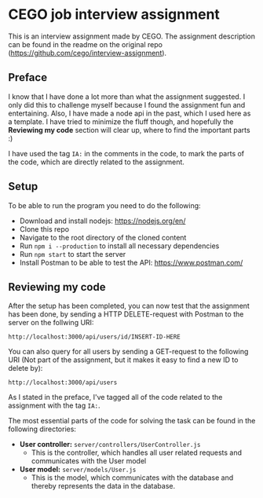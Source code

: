 # CEGO job interview assignment
This is an interview assignment made by CEGO. The assignment description can be found in the readme on the original repo (https://github.com/cego/interview-assignment).

## Preface
I know that I have done a lot more than what the assignment suggested. I only did this to challenge myself because I found the assignment fun and entertaining. Also, I have made a node api in the past, which I used here as a template. I have tried to minimize the fluff though, and hopefully the **Reviewing my code** section will clear up, where to find the important parts :)

I have used the tag `IA:` in the comments in the code, to mark the parts of the code, which are directly related to the assignment.

## Setup
To be able to run the program you need to do the following:
* Download and install nodejs: https://nodejs.org/en/
* Clone this repo
* Navigate to the root directory of the cloned content
* Run `npm i --production` to install all necessary dependencies
* Run `npm start` to start the server
* Install Postman to be able to test the API: https://www.postman.com/

## Reviewing my code
After the setup has been completed, you can now test that the assignment has been done, by sending a HTTP DELETE-request with Postman to the server on the follwing URI:

`http://localhost:3000/api/users/id/INSERT-ID-HERE`

You can also query for all users by sending a GET-request to the following URI (Not part of the assignment, but it makes it easy to find a new ID to delete by):

`http://localhost:3000/api/users`

As I stated in the preface, I've tagged all of the code related to the assignment with the tag `IA:`.

The most essential parts of the code for solving the task can be found in the following directories:
* **User controller:** `server/controllers/UserController.js`
  * This is the controller, which handles all user related requests and communicates with the User model
* **User model:** `server/models/User.js`
  * This is the model, which communicates with the database and thereby represents the data in the database.
